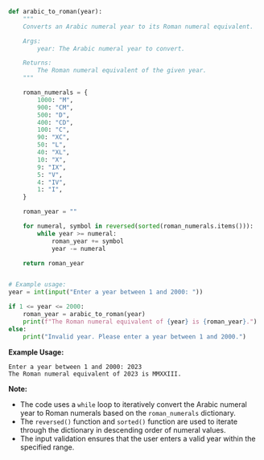 ```python
def arabic_to_roman(year):
    """
    Converts an Arabic numeral year to its Roman numeral equivalent.

    Args:
        year: The Arabic numeral year to convert.

    Returns:
        The Roman numeral equivalent of the given year.
    """

    roman_numerals = {
        1000: "M",
        900: "CM",
        500: "D",
        400: "CD",
        100: "C",
        90: "XC",
        50: "L",
        40: "XL",
        10: "X",
        9: "IX",
        5: "V",
        4: "IV",
        1: "I",
    }

    roman_year = ""

    for numeral, symbol in reversed(sorted(roman_numerals.items())):
        while year >= numeral:
            roman_year += symbol
            year -= numeral

    return roman_year


# Example usage:
year = int(input("Enter a year between 1 and 2000: "))

if 1 <= year <= 2000:
    roman_year = arabic_to_roman(year)
    print(f"The Roman numeral equivalent of {year} is {roman_year}.")
else:
    print("Invalid year. Please enter a year between 1 and 2000.")
```

**Example Usage:**

```
Enter a year between 1 and 2000: 2023
The Roman numeral equivalent of 2023 is MMXXIII.
```

**Note:**

* The code uses a `while` loop to iteratively convert the Arabic numeral year to Roman numerals based on the `roman_numerals` dictionary.
* The `reversed()` function and `sorted()` function are used to iterate through the dictionary in descending order of numeral values.
* The input validation ensures that the user enters a valid year within the specified range.